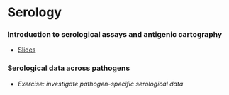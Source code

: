 # Serology

### Introduction to serological assays and antigenic cartography

 * [Slides](http://bedford.io/projects/sismid/serology/slides.html)

### Serological data across pathogens

 * *Exercise: investigate pathogen-specific serological data*
 